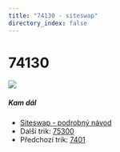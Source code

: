 ```yaml
---
title: "74130 - siteswap"
directory_index: false
---
```


# 74130

![](/animace/siteswap/74130.gif)

##### Kam dál

- [Siteswap - podrobný návod](/siteswap.html "Podrobné vysvětlení siteswapů..")
- Další trik: [75300](75300.html "Siteswap 75300")
- Předchozí trik: [7401](7401.html "Siteswap 7401")

